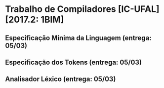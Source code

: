 

Trabalho de Compiladores [IC-UFAL] [2017.2: 1BIM]
=======

Especificação Mínima da Linguagem (entrega: 05/03)
------

Especificação dos Tokens (entrega: 05/03)
------

Analisador Léxico (entrega: 05/03)
------
